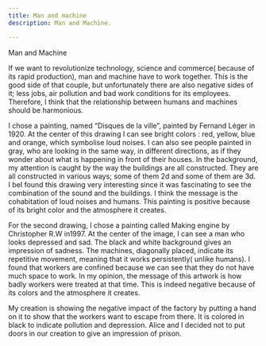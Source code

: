 ```yaml
---
title: Man and machine
description: Man and Machine.

---
```


Man and Machine

If we want to revolutionize technology, science and commerce( because of its rapid production), man and machine have to work together.  This is the good side of that couple, but unfortunately there are also negative sides of it; less jobs, air pollution and bad work conditions for its employees. Therefore, I think that the relationship between humans and machines should be harmonious.


I chose a painting, named “Disques de la ville”, painted by Fernand Léger in 1920. At the center of this drawing I can see bright colors : red, yellow, blue and orange, which symbolise loud noises. I can also see people painted in gray, who are looking in the same way, in different directions, as if they wonder about what is happening in front of their houses. In the background, my attention is caught by the way the buildings are all constructed. They are all constructed in various ways; some of them 2d and some of them are 3d.  I beI found this drawing very interesting since it was fascinating to see the combination of the sound and the buildings. I think the message is the cohabitation of loud noises and humans. This painting is positive  because of its bright color and the atmosphere it creates.


For the second drawing, I chose a painting called Making engine by Christopher R.W in1997. At the center of the image, I can see a man who looks depressed and sad. The black and white background gives an impression of sadness. The machines,  diagonally placed, indicate its repetitive movement, meaning that it works persistently( unlike humans).  I found that workers are confined because we can see that they do not have much space to work. In my opinion, the message of this artwork is how badly workers were treated at that time. This is indeed negative because of its colors and the atmosphere it creates.


My creation is showing the negative impact of the factory by putting a hand on it to show that the workers want to escape from there. It is colored in black to indicate pollution and depression. Alice and I decided not to put doors in our creation to give an impression of prison.

